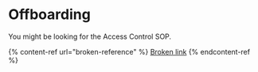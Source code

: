 # Offboarding

You might be looking for the Access Control SOP.

{% content-ref url="broken-reference" %}
[Broken link](broken-reference)
{% endcontent-ref %}
